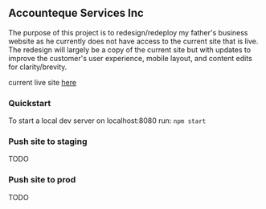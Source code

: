 ## Accounteque Services Inc

The purpose of this project is to redesign/redeploy my father's business website as he currently does not have access to the current site that is live. The redesign will largely be a copy of the current site but with updates to improve the customer's user experience, mobile layout, and content edits for clarity/brevity.

current live site [here](https://actq.com/)

### Quickstart

To start a local dev server on localhost:8080 run: `npm start`


### Push site to staging 

TODO


### Push site to prod

TODO